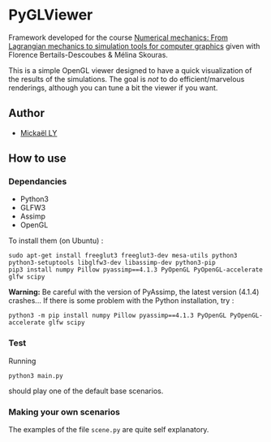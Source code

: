 
# PyGLViewer

Framework developed for the course [Numerical mechanics: From Lagrangian mechanics to simulation tools for computer graphics](https://team.inria.fr/elan/classes/) given with Florence Bertails-Descoubes & Mélina Skouras.

This is a simple OpenGL viewer designed to have a quick visualization of the results of the simulations. The goal is *not* to do efficient/marvelous renderings, although you can tune a bit the viewer if you want.

## Author 

* [Mickaël LY](https://github.com/Astcort/)

## How to use

### Dependancies 

* Python3
* GLFW3
* Assimp
* OpenGL

To install them (on Ubuntu) :
```
sudo apt-get install freeglut3 freeglut3-dev mesa-utils python3 python3-setuptools libglfw3-dev libassimp-dev python3-pip
pip3 install numpy Pillow pyassimp==4.1.3 PyOpenGL PyOpenGL-accelerate glfw scipy
```
**Warning:** Be careful with the version of PyAssimp, the latest version (4.1.4) crashes...
If there is some problem with the Python installation, try :
```
python3 -m pip install numpy Pillow pyassimp==4.1.3 PyOpenGL PyOpenGL-accelerate glfw scipy
```


### Test

Running
```
python3 main.py
```
should play one of the default base scenarios.

### Making your own scenarios

The examples of the file `scene.py` are quite self explanatory. 
